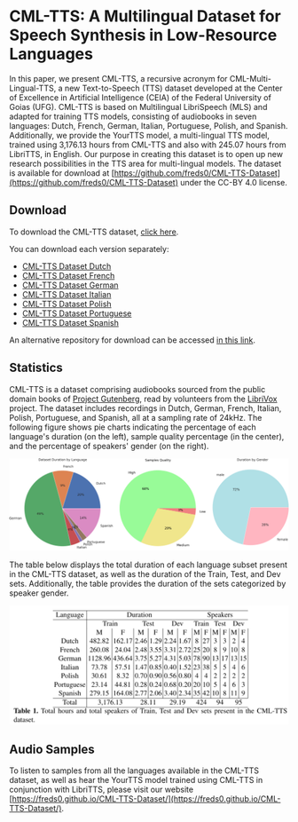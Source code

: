 # CML-TTS: A Multilingual Dataset for Speech Synthesis in Low-Resource Languages

In this paper, we present CML-TTS, a recursive acronym for CML-Multi-Lingual-TTS, a new Text-to-Speech (TTS) dataset developed at the Center of Excellence in Artificial Intelligence (CEIA) of the Federal University of Goias (UFG). CML-TTS is based on Multilingual LibriSpeech (MLS) and adapted for training TTS models, consisting of audiobooks in seven languages: Dutch, French, German, Italian, Portuguese, Polish, and Spanish. Additionally, we provide the YourTTS model, a multi-lingual TTS model, trained using 3,176.13 hours from CML-TTS and also with 245.07 hours from LibriTTS, in English. Our purpose in creating this dataset is to open up new research possibilities in the TTS area for multi-lingual models. The dataset is available for download at [https://github.com/freds0/CML-TTS-Dataset](https://github.com/freds0/CML-TTS-Dataset) under the CC-BY 4.0 license.


## Download
To download the CML-TTS dataset, [click here]([https://librivox.org/](https://drive.google.com/drive/folders/1qIpZfvgoj8HGZxKmDNoMYelbad0VEI7H?usp=sharing)).

You can download each version separately:

- [CML-TTS Dataset Dutch](https://drive.google.com/file/d/1ZEGphBtFegDMcBs1seuZAwP6npmgPyLq/view?usp=share_link)
- [CML-TTS Dataset French](https://drive.google.com/file/d/1o5xJBFPWaMsjBpOrHDEGta4bVxNw7Ikx/view?usp=share_link)
- [CML-TTS Dataset German](https://drive.google.com/file/d/1gny1W_SEdebT0W2LgIps3u2GGQPQ9kbS/view?usp=share_link)
- [CML-TTS Dataset Italian](https://drive.google.com/file/d/187nE0vqrW9B_4D5s4_Q0mBhIoH2KF67X/view?usp=share_link)
- [CML-TTS Dataset Polish](https://drive.google.com/file/d/1tMqT6CEYX3x_iyech7mcO22dMlp-sBLx/view?usp=share_link)
- [CML-TTS Dataset Portuguese](https://drive.google.com/file/d/1KxwG0o6MwWq_hKUzeRGwZOx1HxMNfFMB/view?usp=share_link)
- [CML-TTS Dataset Spanish](https://drive.google.com/file/d/18Nw5IDusZwGJA7MhFpSFwBl8CDLPLY90/view?usp=share_link)

An alternative repository for download can be accessed [in this link](https://ufmtbr-my.sharepoint.com/:f:/g/personal/fredoliveira_ufmt_br/Ei8ztD2EsqdAiyQNEnXDHZMBW1BS_q0AD1EehRS1_m5xfQ).

## Statistics

CML-TTS is a dataset comprising audiobooks sourced from the public domain books of [Project Gutenberg](https://www.gutenberg.org/), read by volunteers from the [LibriVox](https://librivox.org/) project. The dataset includes recordings in Dutch, German, French, Italian, Polish, Portuguese, and Spanish, all at a sampling rate of 24kHz. The following figure shows pie charts indicating the percentage of each language's duration (on the left), sample quality percentage (in the center), and the percentage of speakers' gender (on the right).

![](img/cml_tts_pieplot.png)

The table below displays the total duration of each language subset present in the CML-TTS dataset, as well as the duration of the Train, Test, and Dev sets. Additionally, the table provides the duration of the sets categorized by speaker gender.

![](img/cml_tts_statistics.png)

## Audio Samples

To listen to samples from all the languages available in the CML-TTS dataset, as well as hear the YourTTS model trained using CML-TTS in conjunction with LibriTTS, please visit our website [https://freds0.github.io/CML-TTS-Dataset/](https://freds0.github.io/CML-TTS-Dataset/).
